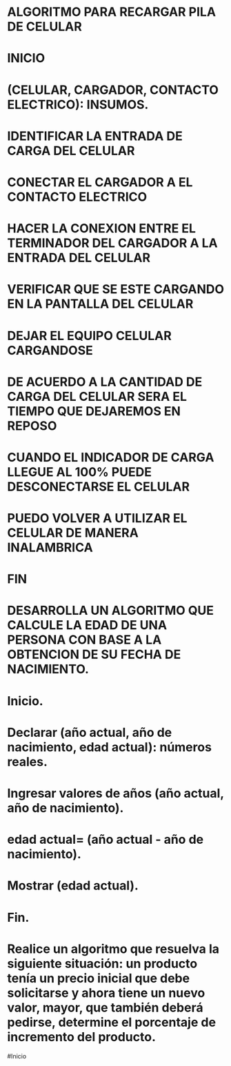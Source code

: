 # ALGORITMO PARA RECARGAR PILA DE CELULAR

# INICIO
# (CELULAR, CARGADOR, CONTACTO ELECTRICO): INSUMOS.
# IDENTIFICAR LA ENTRADA DE CARGA DEL CELULAR
# CONECTAR EL CARGADOR A EL CONTACTO ELECTRICO
# HACER LA CONEXION ENTRE EL TERMINADOR DEL CARGADOR A LA ENTRADA DEL CELULAR
# VERIFICAR QUE SE ESTE CARGANDO EN LA PANTALLA DEL CELULAR
# DEJAR EL EQUIPO CELULAR CARGANDOSE
# DE ACUERDO A LA CANTIDAD DE CARGA DEL CELULAR SERA EL TIEMPO QUE DEJAREMOS EN REPOSO
# CUANDO EL INDICADOR DE CARGA LLEGUE AL 100% PUEDE DESCONECTARSE EL CELULAR
# PUEDO VOLVER A UTILIZAR EL CELULAR DE MANERA INALAMBRICA
# FIN 

# DESARROLLA UN ALGORITMO QUE CALCULE LA EDAD DE UNA PERSONA CON BASE A LA OBTENCION DE SU FECHA DE NACIMIENTO.

# Inicio.
# Declarar (año actual, año de nacimiento, edad actual): números reales.
# Ingresar valores de años (año actual, año de nacimiento).
# edad actual= (año actual - año de nacimiento).
# Mostrar (edad actual). 
# Fin.

# Realice un algoritmo que resuelva la siguiente situación: un producto tenía un precio inicial que debe solicitarse y ahora tiene un nuevo valor, mayor, que también deberá pedirse, determine el porcentaje de incremento del producto. 

#Inicio
